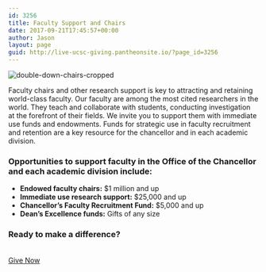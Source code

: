 ```yaml
---
id: 3256
title: Faculty Support and Chairs
date: 2017-09-21T17:45:57+00:00
author: Jason
layout: page
guid: http://live-ucsc-giving.pantheonsite.io/?page_id=3256
---
```

<img src="http://live-ucsc-giving.pantheonsite.io/wp-content/uploads/2017/09/double-down-chairs-cropped.jpg" alt="double-down-chairs-cropped" itemprop="image" /> 

Faculty chairs and other research support is key to attracting and retaining world-class faculty. Our faculty are among the most cited researchers in the world. They teach and collaborate with students, conducting investigation at the forefront of their fields. We invite you to support them with immediate use funds and endowments. Funds for strategic use in faculty recruitment and retention are a key resource for the chancellor and in each academic division.

### Opportunities to support faculty in the Office of the Chancellor and each academic division include:

  * **Endowed faculty chairs:** $1 million and up
  * **Immediate use research support:** $25,000 and up
  * **Chancellor’s Faculty Recruitment Fund:** $5,000 and up
  * **Dean’s Excellence funds:** Gifts of any size

### Ready to make a difference?

<a href="http://connect.ucsc.edu/givenow" target="_self" role="button"><br /> Give Now<br /> </a>
